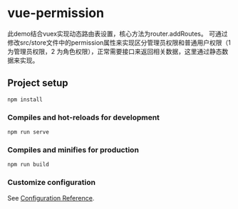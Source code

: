 # vue-permission
此demo结合vuex实现动态路由表设置，核心方法为router.addRoutes。
可通过修改src/store文件中的permission属性来实现区分管理员权限和普通用户权限（1 为管理员权限，2 为角色权限），正常需要接口来返回相关数据，这里通过静态数据来实现。

## Project setup
```
npm install
```

### Compiles and hot-reloads for development
```
npm run serve
```

### Compiles and minifies for production
```
npm run build
```
### Customize configuration
See [Configuration Reference](https://cli.vuejs.org/config/).
